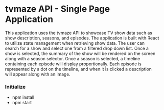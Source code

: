 # tvmaze API - Single Page Application

This application uses the tvmaze API to showcase TV show data such as show description, seasons, and episodes. The application is built with React to utilize state management when retrieving show data. The user can search for a show and select one from a filtered drop down list. Once a show is selected, the summary of the show will be rendered on the screen along with a season selector. Once a season is selected, a timeline containing each episode will display proportionally. Each episode is represented by a dot on the timeline, and when it is clicked a description will appear along with an image.

### Initialize
- npm install
- npm start